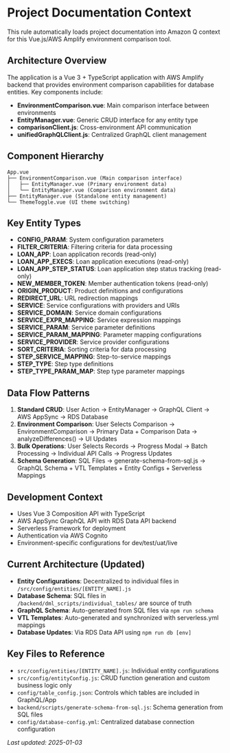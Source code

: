 # Project Documentation Context

This rule automatically loads project documentation into Amazon Q context for this Vue.js/AWS Amplify environment comparison tool.

## Architecture Overview
The application is a Vue 3 + TypeScript application with AWS Amplify backend that provides environment comparison capabilities for database entities. Key components include:

- **EnvironmentComparison.vue**: Main comparison interface between environments
- **EntityManager.vue**: Generic CRUD interface for any entity type  
- **comparisonClient.js**: Cross-environment API communication
- **unifiedGraphQLClient.js**: Centralized GraphQL client management

## Component Hierarchy
```
App.vue
├── EnvironmentComparison.vue (Main comparison interface)
│   ├── EntityManager.vue (Primary environment data)
│   └── EntityManager.vue (Comparison environment data)
├── EntityManager.vue (Standalone entity management)
└── ThemeToggle.vue (UI theme switching)
```

## Key Entity Types
- **CONFIG_PARAM**: System configuration parameters
- **FILTER_CRITERIA**: Filtering criteria for data processing
- **LOAN_APP**: Loan application records (read-only)
- **LOAN_APP_EXECS**: Loan application executions (read-only)
- **LOAN_APP_STEP_STATUS**: Loan application step status tracking (read-only)
- **NEW_MEMBER_TOKEN**: Member authentication tokens (read-only)
- **ORIGIN_PRODUCT**: Product definitions and configurations
- **REDIRECT_URL**: URL redirection mappings
- **SERVICE**: Service configurations with providers and URIs
- **SERVICE_DOMAIN**: Service domain configurations
- **SERVICE_EXPR_MAPPING**: Service expression mappings
- **SERVICE_PARAM**: Service parameter definitions
- **SERVICE_PARAM_MAPPING**: Parameter mapping configurations
- **SERVICE_PROVIDER**: Service provider configurations
- **SORT_CRITERIA**: Sorting criteria for data processing
- **STEP_SERVICE_MAPPING**: Step-to-service mappings
- **STEP_TYPE**: Step type definitions
- **STEP_TYPE_PARAM_MAP**: Step type parameter mappings

## Data Flow Patterns
1. **Standard CRUD**: User Action → EntityManager → GraphQL Client → AWS AppSync → RDS Database
2. **Environment Comparison**: User Selects Comparison → EnvironmentComparison → Primary Data + Comparison Data → analyzeDifferences() → UI Updates
3. **Bulk Operations**: User Selects Records → Progress Modal → Batch Processing → Individual API Calls → Progress Updates
4. **Schema Generation**: SQL Files → generate-schema-from-sql.js → GraphQL Schema + VTL Templates + Entity Configs + Serverless Mappings

## Development Context
- Uses Vue 3 Composition API with TypeScript
- AWS AppSync GraphQL API with RDS Data API backend
- Serverless Framework for deployment
- Authentication via AWS Cognito
- Environment-specific configurations for dev/test/uat/live

## Current Architecture (Updated)
- **Entity Configurations**: Decentralized to individual files in `/src/config/entities/[ENTITY_NAME].js`
- **Database Schema**: SQL files in `/backend/dml_scripts/individual_tables/` are source of truth
- **GraphQL Schema**: Auto-generated from SQL files via `npm run schema`
- **VTL Templates**: Auto-generated and synchronized with serverless.yml mappings
- **Database Updates**: Via RDS Data API using `npm run db [env]`

## Key Files to Reference
- `src/config/entities/[ENTITY_NAME].js`: Individual entity configurations
- `src/config/entityConfig.js`: CRUD function generation and custom business logic only
- `config/table_config.json`: Controls which tables are included in GraphQL/App
- `backend/scripts/generate-schema-from-sql.js`: Schema generation from SQL files
- `config/database-config.yml`: Centralized database connection configuration

*Last updated: 2025-01-03*